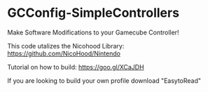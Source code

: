 # GCConfig-SimpleControllers
Make Software Modifications to your Gamecube Controller!

This code utalizes the Nicohood Library: https://github.com/NicoHood/Nintendo

Tutorial on how to build: https://goo.gl/XCaJDH

If you are looking to build your own profile download "EasytoRead"
